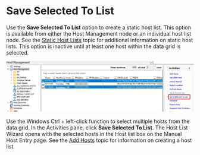 # Save Selected To List

Use the **Save Selected To List** option to create a static host list. This option is available from
either the Host Management node or an individual host list node. See the
[Static Host Lists](../lists.md#static-host-lists) topic for additional information on static host
lists. This option is inactive until at least one host within the data grid is selected.

![Save Selected To List option in Host Management node](../../../../../static/img/product_docs/accessanalyzer/admin/hostmanagement/actions/savetolist.webp)

Use the Windows Ctrl + left-click function to select multiple hosts from the data grid. In the
Activities pane, click **Save Selected To List**. The Host List Wizard opens with the selected hosts
in the Host list box on the Manual Host Entry page. See the [Add Hosts](add.md) topic for
information on creating a host list.
